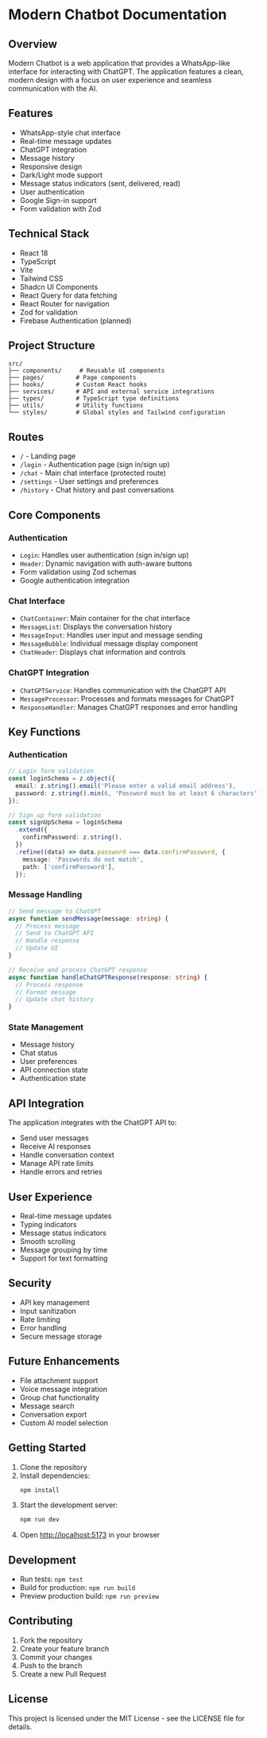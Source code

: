 # Modern Chatbot Documentation

## Overview

Modern Chatbot is a web application that provides a WhatsApp-like interface for interacting with ChatGPT. The application features a clean, modern design with a focus on user experience and seamless communication with the AI.

## Features

- WhatsApp-style chat interface
- Real-time message updates
- ChatGPT integration
- Message history
- Responsive design
- Dark/Light mode support
- Message status indicators (sent, delivered, read)
- User authentication
- Google Sign-in support
- Form validation with Zod

## Technical Stack

- React 18
- TypeScript
- Vite
- Tailwind CSS
- Shadcn UI Components
- React Query for data fetching
- React Router for navigation
- Zod for validation
- Firebase Authentication (planned)

## Project Structure

```
src/
├── components/     # Reusable UI components
├── pages/         # Page components
├── hooks/         # Custom React hooks
├── services/      # API and external service integrations
├── types/         # TypeScript type definitions
├── utils/         # Utility functions
└── styles/        # Global styles and Tailwind configuration
```

## Routes

- `/` - Landing page
- `/login` - Authentication page (sign in/sign up)
- `/chat` - Main chat interface (protected route)
- `/settings` - User settings and preferences
- `/history` - Chat history and past conversations

## Core Components

### Authentication

- `Login`: Handles user authentication (sign in/sign up)
- `Header`: Dynamic navigation with auth-aware buttons
- Form validation using Zod schemas
- Google authentication integration

### Chat Interface

- `ChatContainer`: Main container for the chat interface
- `MessageList`: Displays the conversation history
- `MessageInput`: Handles user input and message sending
- `MessageBubble`: Individual message display component
- `ChatHeader`: Displays chat information and controls

### ChatGPT Integration

- `ChatGPTService`: Handles communication with the ChatGPT API
- `MessageProcessor`: Processes and formats messages for ChatGPT
- `ResponseHandler`: Manages ChatGPT responses and error handling

## Key Functions

### Authentication

```typescript
// Login form validation
const loginSchema = z.object({
  email: z.string().email('Please enter a valid email address'),
  password: z.string().min(6, 'Password must be at least 6 characters'),
});

// Sign up form validation
const signUpSchema = loginSchema
  .extend({
    confirmPassword: z.string(),
  })
  .refine((data) => data.password === data.confirmPassword, {
    message: 'Passwords do not match',
    path: ['confirmPassword'],
  });
```

### Message Handling

```typescript
// Send message to ChatGPT
async function sendMessage(message: string) {
  // Process message
  // Send to ChatGPT API
  // Handle response
  // Update UI
}

// Receive and process ChatGPT response
async function handleChatGPTResponse(response: string) {
  // Process response
  // Format message
  // Update chat history
}
```

### State Management

- Message history
- Chat status
- User preferences
- API connection state
- Authentication state

## API Integration

The application integrates with the ChatGPT API to:

- Send user messages
- Receive AI responses
- Handle conversation context
- Manage API rate limits
- Handle errors and retries

## User Experience

- Real-time message updates
- Typing indicators
- Message status indicators
- Smooth scrolling
- Message grouping by time
- Support for text formatting

## Security

- API key management
- Input sanitization
- Rate limiting
- Error handling
- Secure message storage

## Future Enhancements

- File attachment support
- Voice message integration
- Group chat functionality
- Message search
- Conversation export
- Custom AI model selection

## Getting Started

1. Clone the repository
2. Install dependencies:
   ```bash
   npm install
   ```
3. Start the development server:
   ```bash
   npm run dev
   ```
4. Open [http://localhost:5173](http://localhost:5173) in your browser

## Development

- Run tests: `npm test`
- Build for production: `npm run build`
- Preview production build: `npm run preview`

## Contributing

1. Fork the repository
2. Create your feature branch
3. Commit your changes
4. Push to the branch
5. Create a new Pull Request

## License

This project is licensed under the MIT License - see the LICENSE file for details.
